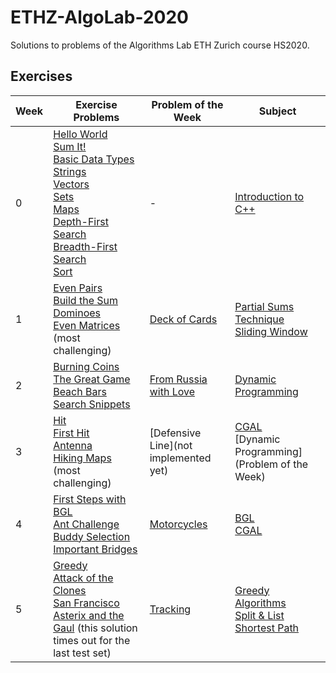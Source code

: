 # ETHZ-AlgoLab-2020
Solutions to problems of the Algorithms Lab ETH Zurich course HS2020.

## Exercises

|Week|Exercise Problems|Problem of the Week|Subject|
|----|-----------------|-------------------|-------|
|0|[Hello World](0.%20C++%20Intro/1.%20Hello%20World)<br/>[Sum It!](0.%20C++%20Intro/2.%20Sum%20It!)<br/>[Basic Data Types](0.%20C++%20Intro/3.%20Basic%20Data%20Types)<br/>[Strings](0.%20C++%20Intro/4.%20Strings)<br/>[Vectors](0.%20C++%20Intro/5.%20Vectors)<br/>[Sets](0.%20C++%20Intro/6.%20Sets)<br/>[Maps](0.%20C++%20Intro/7.%20Maps)<br/>[Depth-First Search](0.%20C++%20Intro/8.%20Depth-First%20Search)<br/>[Breadth-First Search](0.%20C++%20Intro/9.%20Breadth-First%20Search)<br/>[Sort](0.%20C++%20Intro/10.%20Sort)<br/>|-|[Introduction to C++](0.%20C++%20Intro)|
|1|[Even Pairs](1.%20Partial%20Sums%20Technique/1.%20Even%20Pairs)<br/>[Build the Sum](1.%20Partial%20Sums%20Technique/2.%20Build%20the%20Sum)<br/>[Dominoes](1.%20Partial%20Sums%20Technique/3.%20Dominoes)<br/>[Even Matrices](1.%20Partial%20Sums%20Technique/4.%20Even%20Matrices) (most challenging)|[Deck of Cards](Weekly%20Problems/1.%20Deck%20of%20Cards)|[Partial Sums Technique](1.%20Partial%20Sums%20Technique)<br/>[Sliding Window](Weekly%20Problems/1.%20Deck%20of%20Cards)|
|2|[Burning Coins](2.%20Dynamic%20Programming/1.%20Burning%20Coins)<br/>[The Great Game](2.%20Dynamic%20Programming/2.%20The%20Great%20Game)<br/>[Beach Bars](2.%20Dynamic%20Programming/3.%20Beach%20Bars)<br/>[Search Snippets](2.%20Dynamic%20Programming/4.%20Search%20Snippets)|[From Russia with Love](Weekly%20Problems/2.%20From%20Russia%20with%20Love)|[Dynamic Programming](2.%20Dynamic%20Programming)|
|3|[Hit](3.%20CGAL/1.%20Hit)<br/>[First Hit](3.%20CGAL/2.%20First%20Hit)<br/>[Antenna](3.%20CGAL/3.%20Antenna)<br/>[Hiking Maps](3.%20CGAL/4.%20Hiking%20Maps) (most challenging)|[Defensive Line](not implemented yet)|[CGAL](3.%20CGAL)<br/>[Dynamic Programming](Problem of the Week)|
|4|[First Steps with BGL](4.%20BGL%20Intro/1.%20First%20Steps%20with%20BGL)<br/>[Ant Challenge](4.%20BGL%20Intro/2.%20Ant%20Challenge)<br/>[Buddy Selection](4.%20BGL%20Intro/3.%20Buddy%20Selection)<br/>[Important Bridges](4.%20BGL%20Intro/4.%20Important%20Bridges)|[Motorcycles](Weekly%20Problems/4.%20Motorcycles)|[BGL](4.%20BGL%20Intro)<br/>[CGAL](Weekly%20Problems/4.%20Motorcycles)|
|5|[Greedy](5.%20Greedy/1.%20Boats)<br/>[Attack of the Clones](5.%20Greedy/2.%20Attack%20of%20the%20Clones)<br/>[San Francisco](5.%20Greedy/3.%20San%20Francisco)<br/>[Asterix and the Gaul](5.%20Greedy/4.%20Asterix%20and%20the%20Gaul) (this solution times out for the last test set)|[Tracking](Weekly%20Problems/5.%20Tracking)|[Greedy Algorithms](5.%20Greedy)<br/>[Split & List](5.%20Greedy/4.%20Asterix%20and%20the%20Gaul)<br/>[Shortest Path](Weekly%20Problems/5.%20Tracking)|
